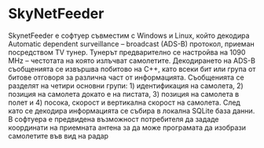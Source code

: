 # SkyNetFeeder
SkynetFeeder е софтуер съвместим с Windows и Linux, който декодира Automatic
dependent surveillance – broadcast (ADS-B) протокол, приеман посредством TV
тунер. Тунерът предварително се настройва на 1090 MHz – честотата на която
излъчват самолетите.
Декодирането на ADS-B съобщенията се извършва побитово на С++, като всеки
бит или група от битове отговоря за различна част от информацията.
Съобщенията се разделят на четири основни групи: 1) идентификация на
самолета, 2) позиция на самолета докато е на пистата, 3) позиция на самолета в
полет и 4) посока, скорост и вертикална скорост на самолета. След като се
декодира информацията се събира в локална SQLite база данни.
В софтуера е предвидена възможност потребителя да зададе координати на
приемната антена за да може програмата да изобрази самолетите във вид на
радар
